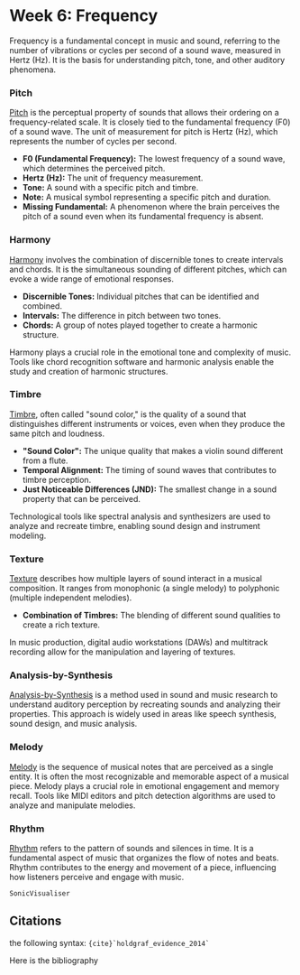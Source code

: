 # Week 6: Frequency

Frequency is a fundamental concept in music and sound, referring to the number of vibrations or cycles per second of a sound wave, measured in Hertz (Hz). It is the basis for understanding pitch, tone, and other auditory phenomena.

### Pitch
[Pitch](https://en.wikipedia.org/wiki/Pitch_(music)) is the perceptual property of sounds that allows their ordering on a frequency-related scale. It is closely tied to the fundamental frequency (F0) of a sound wave. The unit of measurement for pitch is Hertz (Hz), which represents the number of cycles per second. 

- **F0 (Fundamental Frequency):** The lowest frequency of a sound wave, which determines the perceived pitch.
- **Hertz (Hz):** The unit of frequency measurement.
- **Tone:** A sound with a specific pitch and timbre.
- **Note:** A musical symbol representing a specific pitch and duration.
- **Missing Fundamental:** A phenomenon where the brain perceives the pitch of a sound even when its fundamental frequency is absent.

### Harmony
[Harmony](https://en.wikipedia.org/wiki/Harmony) involves the combination of discernible tones to create intervals and chords. It is the simultaneous sounding of different pitches, which can evoke a wide range of emotional responses.

- **Discernible Tones:** Individual pitches that can be identified and combined.
- **Intervals:** The difference in pitch between two tones.
- **Chords:** A group of notes played together to create a harmonic structure.

Harmony plays a crucial role in the emotional tone and complexity of music. Tools like chord recognition software and harmonic analysis enable the study and creation of harmonic structures.

### Timbre
[Timbre](https://en.wikipedia.org/wiki/Timbre), often called "sound color," is the quality of a sound that distinguishes different instruments or voices, even when they produce the same pitch and loudness.

- **"Sound Color":** The unique quality that makes a violin sound different from a flute.
- **Temporal Alignment:** The timing of sound waves that contributes to timbre perception.
- **Just Noticeable Differences (JND):** The smallest change in a sound property that can be perceived.

Technological tools like spectral analysis and synthesizers are used to analyze and recreate timbre, enabling sound design and instrument modeling.

### Texture
[Texture](https://en.wikipedia.org/wiki/Texture_(music)) describes how multiple layers of sound interact in a musical composition. It ranges from monophonic (a single melody) to polyphonic (multiple independent melodies).

- **Combination of Timbres:** The blending of different sound qualities to create a rich texture.

In music production, digital audio workstations (DAWs) and multitrack recording allow for the manipulation and layering of textures.

### Analysis-by-Synthesis
[Analysis-by-Synthesis](https://en.wikipedia.org/wiki/Analysis_by_synthesis) is a method used in sound and music research to understand auditory perception by recreating sounds and analyzing their properties. This approach is widely used in areas like speech synthesis, sound design, and music analysis.

### Melody
[Melody](https://en.wikipedia.org/wiki/Melody) is the sequence of musical notes that are perceived as a single entity. It is often the most recognizable and memorable aspect of a musical piece. Melody plays a crucial role in emotional engagement and memory recall. Tools like MIDI editors and pitch detection algorithms are used to analyze and manipulate melodies.

### Rhythm
[Rhythm](https://en.wikipedia.org/wiki/Rhythm) refers to the pattern of sounds and silences in time. It is a fundamental aspect of music that organizes the flow of notes and beats. Rhythm contributes to the energy and movement of a piece, influencing how listeners perceive and engage with music.




```{note}
SonicVisualiser
```




## Citations

the following syntax: `` {cite}`holdgraf_evidence_2014` `` 

Here is the bibliography


```{bibliography}
```
